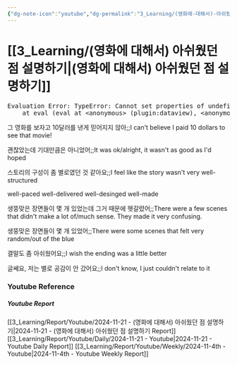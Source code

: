 ```yaml
---
{"dg-note-icon":"youtube","dg-permalink":"3_Learning/(영화에-대해서)-아쉬웠던-점-설명하기","created-date":"2024-11-21 10:41:39 pm","date":"2024-11-21","type":"youtube","tags":["youtube","english","flashcards"],"aliases":null,"youtuber":"빨모쌤","channelName":"라이브 아카데미","link":"https://www.youtube.com/watch?v=Jby8ZHYY2-g","img":"https://img.youtube.com/vi/Jby8ZHYY2-g/0.jpg","dg-publish":true,"permalink":"/3_Learning/(영화에-대해서)-아쉬웠던-점-설명하기/","dgPassFrontmatter":true,"noteIcon":"youtube"}
---
```


# [[3_Learning/(영화에 대해서) 아쉬웠던 점 설명하기\|(영화에 대해서) 아쉬웠던 점 설명하기]]


<pre class="dataview dataview-error">Evaluation Error: TypeError: Cannot set properties of undefined (setting 'innerHTML')
    at eval (eval at &lt;anonymous&gt; (plugin:dataview), &lt;anonymous&gt;:9:21)</pre>

그 영화를 보자고 10달러를 낸게 믿어지지 않아;;I can't believe I paid 10 dollars to see that movie!
<!--SR:!2024-12-03,8,250-->
괜찮았는데 기대만큼은 아니었어;;It was ok/alright, it wasn't as good as I'd hoped
<!--SR:!2024-12-07,12,288-->
스토리의 구성이 좀 별로였던 것 같아요;;I feel like the story wasn't very well-structured
<!--SR:!2024-12-03,8,268-->
well-paced
well-delivered
well-desinged
well-made

생뚱맞은 장면들이 몇 개 있었는데 그거 때문에 헷갈렸어;;There were a few scenes that didn't make a lot of/much sense. They made it very confusing.
<!--SR:!2024-11-27,3,250-->
생뚱맞은 장면들이 몇 개 있었어;;There were some scenes that felt very random/out of the blue
<!--SR:!2024-11-26,2,230-->

결말도 좀 아쉬웠어요;;I wish the ending was a little better
<!--SR:!2024-12-07,12,288-->
글쎄요, 저는 별로 공감이 안 갔어요;;I don't know, I just couldn't relate to it
<!--SR:!2024-11-26,4,270-->












### Youtube Reference
##### Youtube Report
[[3_Learning/Report/Youtube/2024-11-21 - (영화에 대해서) 아쉬웠던 점 설명하기\|2024-11-21 - (영화에 대해서) 아쉬웠던 점 설명하기 Report]]
[[3_Learning/Report/Youtube/Daily/2024-11-21 - Youtube\|2024-11-21 - Youtube Daily Report]]
[[3_Learning/Report/Youtube/Weekly/2024-11-4th - Youtube\|2024-11-4th - Youtube Weekly Report]]

